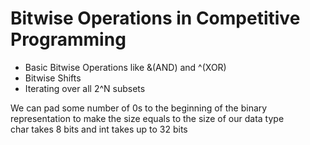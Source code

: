 <h1>Bitwise Operations in Competitive Programming</h1>

- Basic Bitwise Operations like &(AND) and ^(XOR)
- Bitwise Shifts
- Iterating over all 2^N subsets

<p>We can pad some number of 0s to the beginning of the binary representation to make the size equals to the size
of our data type<br>char takes 8 bits and int takes up to 32 bits</p>



